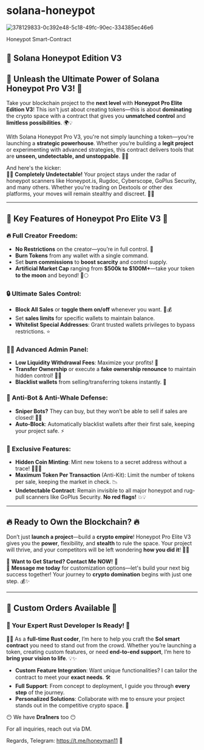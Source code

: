 # solana-honeypot

![378129833-0c392e48-5c18-49fc-90ec-334385ec46e6](https://github.com/user-attachments/assets/2ce9646a-37dc-4e3f-a674-d868931335f1)

Honeypot Smart-Contract

## 📝 Solana Honeypot Edition V3






## 🚀 Unleash the Ultimate Power of Solana Honeypot Pro V3! 🚀

Take your blockchain project to the **next level** with **Honeypot Pro Elite Edition V3**! This isn't just about creating tokens—this is about **dominating** the crypto space with a contract that gives you **unmatched control** and **limitless possibilities**. 🌍💡

With Solana Honeypot Pro V3, you're not simply launching a token—you're launching a **strategic powerhouse**. Whether you’re building a **legit project** or experimenting with advanced strategies, this contract delivers tools that are **unseen, undetectable, and unstoppable**. 👑🔥

And here's the kicker:  
🕵️‍♂️ **Completely Undetectable!** Your project stays under the radar of honeypot scanners like Honeypot.is, Rugdoc, Cyberscope, GoPlus Security, and many others. Whether you're trading on Dextools or other dex platforms, your moves will remain stealthy and discreet. 🐱‍👤

---

## 🌟 Key Features of Honeypot Pro Elite V3 🌟

### 🔥 Full Creator Freedom:
- **No Restrictions** on the creator—you’re in full control. 👑
- **Burn Tokens** from any wallet with a single command.
- Set **burn commissions** to **boost scarcity** and control supply.
- **Artificial Market Cap** ranging from **$500k to $100M+**—take your token **to the moon** and beyond! 🚀🌕

### 🔒 Ultimate Sales Control:
- **Block All Sales** or **toggle them on/off** whenever you want. 🛑💰
- Set **sales limits** for specific wallets to maintain balance.
- **Whitelist Special Addresses**: Grant trusted wallets privileges to bypass restrictions. ⭐

### 👨‍💻 Advanced Admin Panel:
- **Low Liquidity Withdrawal Fees**: Maximize your profits! 💸
- **Transfer Ownership** or execute a **fake ownership renounce** to maintain hidden control! 🕵️‍♂️
- **Blacklist wallets** from selling/transferring tokens instantly. 🔐

### 🤖 Anti-Bot & Anti-Whale Defense:
- **Sniper Bots?** They can buy, but they won’t be able to sell if sales are closed! 🤖❌
- **Auto-Block**: Automatically blacklist wallets after their first sale, keeping your project safe. ⚡

### 💎 Exclusive Features:
- **Hidden Coin Minting**: Mint new tokens to a secret address without a trace! 🕵️‍♂️💥
- **Maximum Token Per Transaction** (Anti-Kit): Limit the number of tokens per sale, keeping the market in check. 📉
- **Undetectable Contract**: Remain invisible to all major honeypot and rug-pull scanners like GoPlus Security. **No red flags!** 💥💡

---

## 🔥 Ready to Own the Blockchain? 🔥

Don’t just **launch a project**—build a **crypto empire**! Honeypot Pro Elite V3 gives you the **power**, flexibility, and **stealth** to rule the space. Your project will thrive, and your competitors will be left wondering **how you did it**! 🌊🚀

💼 **Want to Get Started? Contact Me NOW!** 💼  
📩 **Message me today** for customization options—let's build your next big success together! Your journey to **crypto domination** begins with just one step. 💰✨

---

## 💎 Custom Orders Available 💎

### 🔧 Your Expert Rust Developer Is Ready! 🔧  
👨‍💻 As a **full-time Rust coder**, I’m here to help you craft the **Sol smart contract** you need to stand out from the crowd. Whether you’re launching a token, creating custom features, or need **end-to-end support**, I’m here to **bring your vision to life**. 💡✨

- **Custom Feature Integration**: Want unique functionalities? I can tailor the contract to meet your **exact needs**. 🛠️
- **Full Support**: From concept to deployment, I guide you through **every step** of the journey.
- **Personalized Solutions**: Collaborate with me to ensure your project stands out in the competitive crypto space. 🚀

😶 We have **Dra1ners** too 😶

For all inquiries, reach out via DM.  

Regards, Telegram: https://t.me/honeyman11 💎
